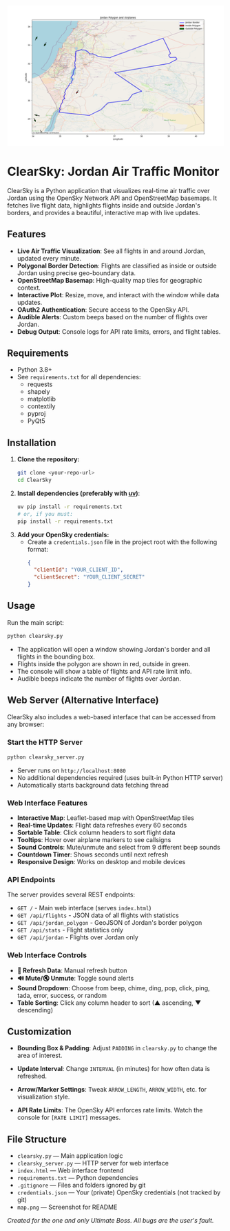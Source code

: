 ![Map Example](map.png)

# ClearSky: Jordan Air Traffic Monitor

ClearSky is a Python application that visualizes real-time air traffic over Jordan using the OpenSky Network API and OpenStreetMap basemaps. It fetches live flight data, highlights flights inside and outside Jordan's borders, and provides a beautiful, interactive map with live updates.

## Features
- **Live Air Traffic Visualization**: See all flights in and around Jordan, updated every minute.
- **Polygonal Border Detection**: Flights are classified as inside or outside Jordan using precise geo-boundary data.
- **OpenStreetMap Basemap**: High-quality map tiles for geographic context.
- **Interactive Plot**: Resize, move, and interact with the window while data updates.
- **OAuth2 Authentication**: Secure access to the OpenSky API.
- **Audible Alerts**: Custom beeps based on the number of flights over Jordan.
- **Debug Output**: Console logs for API rate limits, errors, and flight tables.

## Requirements
- Python 3.8+
- See `requirements.txt` for all dependencies:
  - requests
  - shapely
  - matplotlib
  - contextily
  - pyproj
  - PyQt5

## Installation
1. **Clone the repository:**
   ```bash
   git clone <your-repo-url>
   cd ClearSky
   ```
2. **Install dependencies (preferably with [uv](https://github.com/astral-sh/uv))**:
   ```bash
   uv pip install -r requirements.txt
   # or, if you must:
   pip install -r requirements.txt
   ```
3. **Add your OpenSky credentials:**
   - Create a `credentials.json` file in the project root with the following format:
     ```json
     {
       "clientId": "YOUR_CLIENT_ID",
       "clientSecret": "YOUR_CLIENT_SECRET"
     }
     ```

## Usage
Run the main script:
```bash
python clearsky.py
```
- The application will open a window showing Jordan's border and all flights in the bounding box.
- Flights inside the polygon are shown in red, outside in green.
- The console will show a table of flights and API rate limit info.
- Audible beeps indicate the number of flights over Jordan.

## Web Server (Alternative Interface)
ClearSky also includes a web-based interface that can be accessed from any browser:

### Start the HTTP Server
```bash
python clearsky_server.py
```
- Server runs on `http://localhost:8080`
- No additional dependencies required (uses built-in Python HTTP server)
- Automatically starts background data fetching thread

### Web Interface Features
- **Interactive Map**: Leaflet-based map with OpenStreetMap tiles
- **Real-time Updates**: Flight data refreshes every 60 seconds
- **Sortable Table**: Click column headers to sort flight data
- **Tooltips**: Hover over airplane markers to see callsigns
- **Sound Controls**: Mute/unmute and select from 9 different beep sounds
- **Countdown Timer**: Shows seconds until next refresh
- **Responsive Design**: Works on desktop and mobile devices

### API Endpoints
The server provides several REST endpoints:
- `GET /` - Main web interface (serves `index.html`)
- `GET /api/flights` - JSON data of all flights with statistics
- `GET /api/jordan_polygon` - GeoJSON of Jordan's border polygon
- `GET /api/stats` - Flight statistics only
- `GET /api/jordan` - Flights over Jordan only

### Web Interface Controls
- **🔄 Refresh Data**: Manual refresh button
- **🔊 Mute/🔇 Unmute**: Toggle sound alerts
- **Sound Dropdown**: Choose from beep, chime, ding, pop, click, ping, tada, error, success, or random
- **Table Sorting**: Click any column header to sort (▲ ascending, ▼ descending)

## Customization
- **Bounding Box & Padding**: Adjust `PADDING` in `clearsky.py` to change the area of interest.
- **Update Interval**: Change `INTERVAL` (in minutes) for how often data is refreshed.
- **Arrow/Marker Settings**: Tweak `ARROW_LENGTH`, `ARROW_WIDTH`, etc. for visualization style.

- **API Rate Limits**: The OpenSky API enforces rate limits. Watch the console for `[RATE LIMIT]` messages.

## File Structure
- `clearsky.py` — Main application logic
- `clearsky_server.py` — HTTP server for web interface
- `index.html` — Web interface frontend
- `requirements.txt` — Python dependencies
- `.gitignore` — Files and folders ignored by git
- `credentials.json` — Your (private) OpenSky credentials (not tracked by git)
- `map.png` — Screenshot for README


*Created for the one and only Ultimate Boss. All bugs are the user's fault.*
 